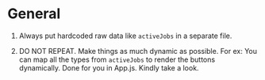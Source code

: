 # General

1. Always put hardcoded raw data like `activeJobs` in a separate file.

2. DO NOT REPEAT. Make things as much dynamic as possible. For ex: You can map all the types from `activeJobs` to render the buttons dynamically. Done for you in App.js. Kindly take a look.
